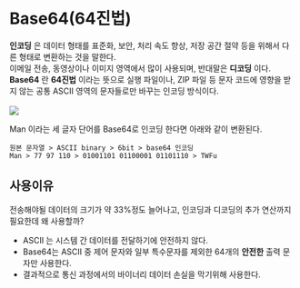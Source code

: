 # Base64(64진법)
__인코딩__ 은 데이터 형태를 표준화, 보안, 처리 속도 향상, 저장 공간 절약 등을 위해서 다른 형태로 변환하는 것을 말한다.  
이메일 전송, 동영상이나 이미지 영역에서 많이 사용되며, 반대말은 __디코딩__ 이다.  
__Base64__ 란 __64진법__ 이라는 뜻으로 실행 파일이나, ZIP 파일 등 문자 코드에 영향을 받지 않는 공통 ASCII 영역의 문자들로만 바꾸는 인코딩 방식이다.  
<br/>
![](https://t1.daumcdn.net/tistoryfile/fs13/4_tistory_2009_03_22_22_26_49c63c9da9e37?original)

Man 이라는 세 글자 단어를 Base64로 인코딩 한다면 아래와 같이 변환된다.
```
원본 문자열 > ASCII binary > 6bit > base64 인코딩  
Man > 77 97 110 > 01001101 01100001 01101110 > TWFu 
```  
## 사용이유
전송해야될 데이터의 크기가 약 33%정도 늘어나고, 인코딩과 디코딩의 추가 연산까지 필요한데 왜 사용할까?  
- ASCII 는 시스템 간 데이터를 전달하기에 안전하지 않다.
- Base64는 ASCII 중 제어 문자와 일부 특수문자를 제외한 64개의 __안전한__ 출력 문자만 사용한다.
- 결과적으로 통신 과정에서의 바이너리 데이터 손실을 막기위해 사용한다.
